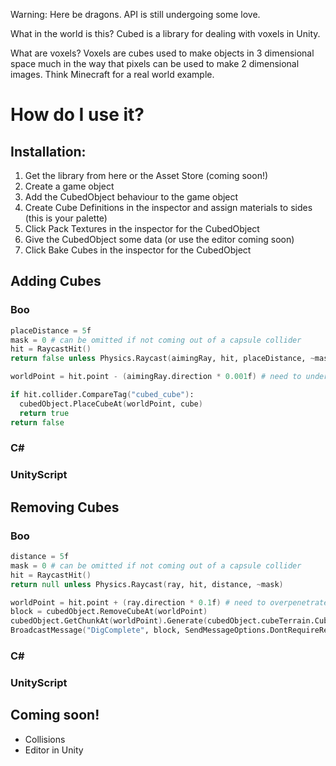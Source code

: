 Warning: Here be dragons. API is still undergoing some love.

What in the world is this? Cubed is a library for dealing with voxels in Unity.

What are voxels? Voxels are cubes used to make objects in 3 dimensional space much in the way that pixels can be used to make 2 dimensional images. Think Minecraft for a real world example.

How do I use it? 
================

Installation:
-------------

1. Get the library from here or the Asset Store (coming soon!) 
2. Create a game object
3. Add the CubedObject behaviour to the game object 
4. Create Cube Definitions in the inspector and assign materials to sides (this is your palette)
5. Click Pack Textures in the inspector for the CubedObject
6. Give the CubedObject some data (or use the editor coming soon) 
7. Click Bake Cubes in the inspector for the CubedObject

Adding Cubes
------------
### Boo
```boo
placeDistance = 5f
mask = 0 # can be omitted if not coming out of a capsule collider
hit = RaycastHit()
return false unless Physics.Raycast(aimingRay, hit, placeDistance, ~mask)

worldPoint = hit.point - (aimingRay.direction * 0.001f) # need to underpenetrate a little

if hit.collider.CompareTag("cubed_cube"):
  cubedObject.PlaceCubeAt(worldPoint, cube)      
  return true
return false
```
### C\# ###

### UnityScript

Removing Cubes
--------------
### Boo
```boo
distance = 5f
mask = 0 # can be omitted if not coming out of a capsule collider
hit = RaycastHit()
return null unless Physics.Raycast(ray, hit, distance, ~mask)

worldPoint = hit.point + (ray.direction * 0.1f) # need to overpenetrate a little
block = cubedObject.RemoveCubeAt(worldPoint)
cubedObject.GetChunkAt(worldPoint).Generate(cubedObject.cubeTerrain.Cubes)
BroadcastMessage("DigComplete", block, SendMessageOptions.DontRequireReceiver) unless block == null
```

### C\# ###

### UnityScript

Coming soon!
------------
* Collisions
* Editor in Unity

